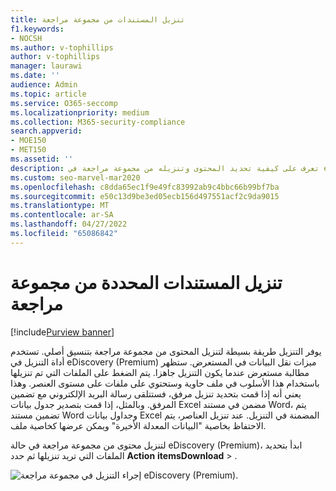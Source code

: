 ```yaml
---
title: تنزيل المستندات من مجموعة مراجعة
f1.keywords:
- NOCSH
ms.author: v-tophillips
author: v-tophillips
manager: laurawi
ms.date: ''
audience: Admin
ms.topic: article
ms.service: O365-seccomp
ms.localizationpriority: medium
ms.collection: M365-security-compliance
search.appverid:
- MOE150
- MET150
ms.assetid: ''
description: تعرف على كيفية تحديد المحتوى وتنزيله من مجموعة مراجعة في eDiscovery (Premium) للعروض التقديمية أو المراجعات الخارجية.
ms.custom: seo-marvel-mar2020
ms.openlocfilehash: c8dda65ec1f9e49fc83992ab9c4bbc66b99bf7ba
ms.sourcegitcommit: e50c13d9be3ed05ecb156d497551acf2c9da9015
ms.translationtype: MT
ms.contentlocale: ar-SA
ms.lasthandoff: 04/27/2022
ms.locfileid: "65086842"
---
```

# <a name="download-selected-documents-from-a-review-set"></a>تنزيل المستندات المحددة من مجموعة مراجعة

[!include[Purview banner](../includes/purview-rebrand-banner.md)]

يوفر التنزيل طريقة بسيطة لتنزيل المحتوى من مجموعة مراجعة بتنسيق أصلي. تستخدم أداة التنزيل في eDiscovery (Premium) ميزات نقل البيانات في المستعرض. ستظهر مطالبة مستعرض عندما يكون التنزيل جاهزا. يتم الضغط على الملفات التي تم تنزيلها باستخدام هذا الأسلوب في ملف حاوية وستحتوي على ملفات على مستوى العنصر. وهذا يعني أنه إذا قمت بتحديد تنزيل مرفق، فستتلقى رسالة البريد الإلكتروني مع تضمين المرفق. وبالمثل، إذا قمت بتصدير جدول بيانات Excel مضمن في مستند Word، يتم تضمين مستند Word وجداول بيانات Excel المضمنة في التنزيل. عند تنزيل العناصر، يتم الاحتفاظ بخاصية "البيانات المعدلة الأخيرة" ويمكن عرضها كخاصية ملف.

لتنزيل محتوى من مجموعة مراجعة في حالة eDiscovery (Premium)، ابدأ بتحديد الملفات التي تريد تنزيلها ثم حدد **Action** **itemsDownload** > .

![إجراء التنزيل في مجموعة مراجعة eDiscovery (Premium).](../media/eDiscoDownload.png)
